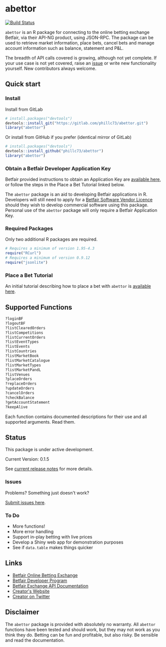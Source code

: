 abettor
=======
[![Build Status](https://travis-ci.org/phillc73/abettor.svg?branch=master)](https://travis-ci.org/phillc73/abettor)

`abettor` is an R package for connecting to the online betting exchange Betfair, via their API-NG product, using JSON-RPC. The package can be used to retrieve market information, place bets, cancel bets and manage account information such as balance, statement and P&L.

The breadth of API calls covered is growing, although not yet complete. If your use case is not yet covered, raise an [issue](https://github.com/phillc73/abettor/issues) or write new functionality yourself. New contributors always welcome.

## Quick start

### Install

Install from GitLab

```r
# install.packages("devtools")
devtools::install_git("https://gitlab.com/phillc73/abettor.git")
library("abettor")
```
Or install from GitHub if you prefer (identical mirror of GitLab)

```r
# install.packages("devtools")
devtools::install_github("phillc73/abettor")
library("abettor")
```

### Obtain a Betfair Developer Application Key

Betfair provided instructions to obtain an Application Key are [available here](https://api.developer.betfair.com/services/webapps/docs/display/1smk3cen4v3lu3yomq5qye0ni/Application+Keys), or follow the steps in the Place a Bet Tutorial linked below.

The `abettor` package is an aid to developing Betfair applications in R. Developers will still need to apply for a [Betfair Software Vendor Licence](https://developer.betfair.com/default/api-s-and-services/vendor-program/vendor-program-overview/) should they wish to develop commercial software using this package. Personal use of the `abettor` package will only require a Betfair Application Key.

### Required Packages

Only two additional R packages are required.

```r
# Requires a minimum of version 1.95-4.3
require("RCurl")
# Requires a minimum of version 0.9.12
require("jsonlite")
```
### Place a Bet Tutorial

An initial tutorial describing how to place a bet with `abettor` is [available here](https://github.com/phillc73/abettor/blob/master/vignettes/abettor-placeBet.Rmd).

## Supported Functions

```r
?loginBF
?logoutBF
?listClearedOrders
?listCompetitions
?listCurrentOrders
?listEventTypes
?listEvents
?listCountries
?listMarketBook
?listMarketCatalogue
?listMarketTypes
?listMarketPandL
?listVenues
?placeOrders
?replaceOrders
?updateOrders
?cancelOrders
?checkBalance
?getAccountStatement
?keepAlive
```
Each function contains documented descriptions for their use and all supported arguments. Read them.

## Status

This package is under active development.

Current Version: 0.1.5

See [current release notes](https://github.com/phillc73/abettor/releases) for more details.

### Issues

Problems? Something just doesn't work?

[Submit issues here](https://github.com/phillc73/abettor/issues).

### To Do

* More functions!
* More error handling
* Support in-play betting with live prices
* Develop a Shiny web app for demonstration purposes
* See if `data.table` makes things quicker

## Links

* [Betfair Online Betting Exchange](https://www.betfair.com)
* [Betfair Developer Program](https://developer.betfair.com/)
* [Betfair Exchange API Documentation](https://developer.betfair.com/default/api-s-and-services/sports-api/)
* [Creator's Website](http://www.starkingdom.co.uk)
* [Creator on Twitter](https://twitter.com/_starkingdom)

## Disclaimer

The `abettor` package is provided with absolutely no warranty. All `abettor` functions have been tested and should work, but they may not work as you think they do. Betting can be fun and profitable, but also risky. Be sensible and read the documentation. 
